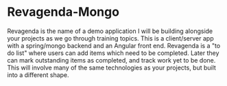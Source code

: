 # Revagenda-Mongo

Revagenda is the name of a demo application I will be building alongside your projects as we go through training topics. This is a client/server app with a spring/mongo backend and an Angular front end. Revagenda is a "to do list" where users can add items which need to be completed. Later they can mark outstanding items as completed, and track work yet to be done. This will involve many of the same technologies as your projects, but built into a different shape. 

